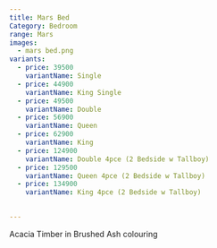 ```yaml
---
title: Mars Bed
Category: Bedroom
range: Mars
images:
  - mars bed.png
variants:
  - price: 39500
    variantName: Single
  - price: 44900
    variantName: King Single
  - price: 49500
    variantName: Double
  - price: 56900
    variantName: Queen
  - price: 62900
    variantName: King
  - price: 124900
    variantName: Double 4pce (2 Bedside w Tallboy)
  - price: 129500
    variantName: Queen 4pce (2 Bedside w Tallboy)
  - price: 134900
    variantName: King 4pce (2 Bedside w Tallboy)
  

---
```

Acacia Timber in Brushed Ash colouring 
